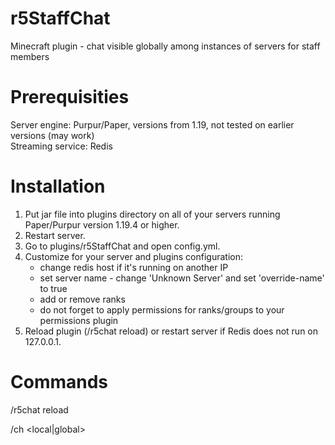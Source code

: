# r5StaffChat
Minecraft plugin - chat visible globally among instances of servers for staff members

# Prerequisities

Server engine: Purpur/Paper, versions from 1.19, not tested on earlier versions (may work)<br>
Streaming service: Redis

# Installation

1. Put jar file into plugins directory on all of your servers running Paper/Purpur version 1.19.4 or higher.
2. Restart server.
3. Go to plugins/r5StaffChat and open config.yml.
4. Customize for your server and plugins configuration:
   - change redis host if it's running on another IP
   - set server name - change 'Unknown Server' and set 'override-name' to true
   - add or remove ranks
   - do not forget to apply permissions for ranks/groups to your permissions plugin
5. Reload plugin (/r5chat reload) or restart server if Redis does not run on 127.0.0.1.

# Commands

/r5chat reload

/ch <local|global>
